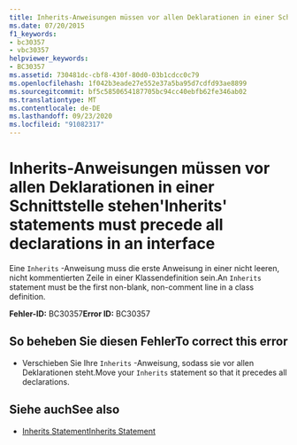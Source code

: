 ```yaml
---
title: Inherits-Anweisungen müssen vor allen Deklarationen in einer Schnittstelle stehen
ms.date: 07/20/2015
f1_keywords:
- bc30357
- vbc30357
helpviewer_keywords:
- BC30357
ms.assetid: 730481dc-cbf8-430f-80d0-03b1cdcc0c79
ms.openlocfilehash: 1f042b3eade27e552e37a5ba95d7cdfd93ae8899
ms.sourcegitcommit: bf5c5850654187705bc94cc40ebfb62fe346ab02
ms.translationtype: MT
ms.contentlocale: de-DE
ms.lasthandoff: 09/23/2020
ms.locfileid: "91082317"
---
```

# <a name="inherits-statements-must-precede-all-declarations-in-an-interface"></a><span data-ttu-id="22232-102">Inherits-Anweisungen müssen vor allen Deklarationen in einer Schnittstelle stehen</span><span class="sxs-lookup"><span data-stu-id="22232-102">'Inherits' statements must precede all declarations in an interface</span></span>

<span data-ttu-id="22232-103">Eine `Inherits` -Anweisung muss die erste Anweisung in einer nicht leeren, nicht kommentierten Zeile in einer Klassendefinition sein.</span><span class="sxs-lookup"><span data-stu-id="22232-103">An `Inherits` statement must be the first non-blank, non-comment line in a class definition.</span></span>  
  
 <span data-ttu-id="22232-104">**Fehler-ID:** BC30357</span><span class="sxs-lookup"><span data-stu-id="22232-104">**Error ID:** BC30357</span></span>  
  
## <a name="to-correct-this-error"></a><span data-ttu-id="22232-105">So beheben Sie diesen Fehler</span><span class="sxs-lookup"><span data-stu-id="22232-105">To correct this error</span></span>  
  
- <span data-ttu-id="22232-106">Verschieben Sie Ihre `Inherits` -Anweisung, sodass sie vor allen Deklarationen steht.</span><span class="sxs-lookup"><span data-stu-id="22232-106">Move your `Inherits` statement so that it precedes all declarations.</span></span>  
  
## <a name="see-also"></a><span data-ttu-id="22232-107">Siehe auch</span><span class="sxs-lookup"><span data-stu-id="22232-107">See also</span></span>

- [<span data-ttu-id="22232-108">Inherits Statement</span><span class="sxs-lookup"><span data-stu-id="22232-108">Inherits Statement</span></span>](../language-reference/statements/inherits-statement.md)

